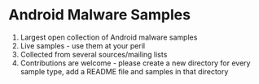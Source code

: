 # Android Malware Samples

1. Largest open collection of Android malware samples
2. Live samples - use them at your peril
3. Collected from several sources/mailing lists
4. Contributions are welcome - please create a new directory for every sample type, add a README file and samples in that directory
